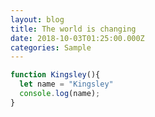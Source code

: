 ```yaml
---
layout: blog
title: The world is changing
date: 2018-10-03T01:25:00.000Z
categories: Sample
---
```

```javascript
function Kingsley(){
  let name = "Kingsley"
  console.log(name);
}
```
